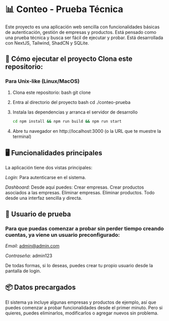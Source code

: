 # 📊 Conteo - Prueba Técnica
Este proyecto es una aplicación web sencilla con funcionalidades básicas de autenticación, gestión de empresas y productos. Está pensado como una prueba técnica y busca ser fácil de ejecutar y probar. Está desarrollada con NextJS, Tailwind, ShadCN y SQLite.

## 🚀 Cómo ejecutar el proyecto Clona este repositorio:
### Para Unix-like (Linux/MacOS)
1. Clona este repositorio:
   bash
   git clone <URL-del-repo>

2. Entra al directorio del proyecto
   bash
   cd ./conteo-prueba

3. Instala las dependencias y arranca el servidor de desarrollo
   ```bash
   cd npm install && npm run build && npm run start
   
4. Abre tu navegador en http://localhost:3000 (o la URL que te muestre la terminal)


## 🖥️ Funcionalidades principales

La aplicación tiene dos vistas principales:

*Login:* Para autenticarse en el sistema.

*Dashboard:* Desde aquí puedes: Crear empresas. Crear productos asociados a las empresas. Eliminar empresas. Eliminar productos. Todo desde una interfaz sencilla y directa.

## 🔐 Usuario de prueba
### Para que puedas comenzar a probar sin perder tiempo creando cuentas, ya viene un usuario preconfigurado: ###

*Email:* admin@admin.com

*Contraseña:* admin123

De todas formas, si lo deseas, puedes crear tu propio usuario desde la pantalla de login.

## 📦 Datos precargados 
El sistema ya incluye algunas empresas y productos de ejemplo, así que puedes comenzar a probar funcionalidades desde el primer minuto. Pero si quieres, puedes eliminarlos, modificarlos o agregar nuevos sin problema.
